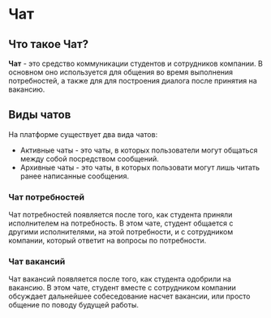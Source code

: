 # Чат

## Что такое Чат?
**Чат** - это средство коммуникации студентов и сотрудников компании. В основном оно используется для общения во время
выполнения потребностей, а также для для построения диалога после принятия на вакансию.

## Виды чатов
На платформе существует два вида чатов:

- Активные чаты - это чаты, в которых пользователи могут общаться между собой посредством сообщений.
- Архивные чаты - это чаты, в которых пользовати могут лишь читать ранее написанные сообщения.

### Чат потребностей
Чат потребностей появляется после того, как студента приняли исполнителем на потребность. В этом чате, студент
общается с другими исполнителями, на этой потребности, и с сотрудником компании, который ответит на вопросы по потребности.

### Чат вакансий
Чат вакансий появляется после того, как студента одобрили на вакансию. В этом чате, студент вместе с сотрудником компании
обсуждает дальнейшее собеседование насчет вакансии, или просто общение по поводу будущей работы.

